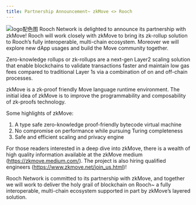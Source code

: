 ```yaml
---
title: Partnership Announcement~ zkMove <> Rooch
---
```

![logo配色图](https://user-images.githubusercontent.com/99104408/218180814-bc9e1a02-baee-42a4-bb46-46925f33f5bb.png)
Rooch Network is delighted to announce its partnership with zkMove! Rooch will work closely with zkMove to bring its zk-rollup solution to Rooch’s fully interoperable, multi-chain ecosystem. Moreover we will explore new dApp usages and build the Move community together.

Zero-knowledge rollups or zk-rollups are a next-gen Layer2 scaling solution that enable blockchains to validate transactions faster and maintain low gas fees compared to traditional Layer 1s via a combination of on and off-chain processes. 

zkMove is a zk-proof friendly Move language runtime environment. The initial idea of zkMove is to improve the programmability and composability of zk-proofs technology. 

Some highlights of zkMove: 
1. A type safe zero-knowledge proof-friendly bytecode virtual machine 
2. No compromise on performance while pursuing Turing completeness
3. Safe and efficient scaling and privacy engine

For those readers interested in a deep dive into zkMove, there is a wealth of high quality information available at the zkMove medium (https://zkmove.medium.com/). The project is also hiring qualified engineers (https://www.zkmove.net/join_us.html)!

Rooch Network is committed to its partnership with zkMove, and together we will work to deliver the holy grail of blockchain on Rooch~ a fully interoperable, multi-chain ecosystem supported in part by zkMove’s layered solution. 
